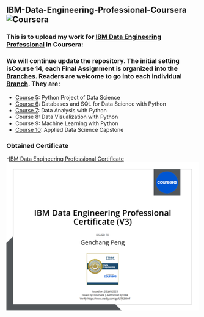 ## IBM-Data-Engineering-Professional-Coursera![Coursera](https://img.shields.io/badge/Coursera-Certificate-blue)
### This is to upload my work for [IBM Data Engineering Professional](https://www.coursera.org/professional-certificates/ibm-data-engineering) in Coursera:

### We will continue update the repository. The initial setting isCourse 14, each Final Assignment is organized into the <ins>Branches</ins>. Readers are welcome to go into each individual <ins>Branch</ins>. They are:
 - [Course 5](https://github.com/penggenchang/IBM-Data-Science-Professional-Coursera/tree/Course-5-Project): Python Project of Data Science 
 - [Course 6](https://github.com/penggenchang/IBM-Data-Science-Professional-Coursera/tree/Course-6-Project): Databases and SQL for Data Science with Python
 - [Course 7](https://github.com/penggenchang/IBM-Data-Science-Professional-Coursera/tree/Course-7-Project): Data Analysis with Python
 - Course 8: Data Visualization with Python
 - Course 9: Machine Learning with Python
 - [Course 10](https://github.com/penggenchang/IBM-Data-Science-Professional-Coursera/tree/Course-10-Capstone): Applied Data Science Capstone

### Obtained Certificate
-[IBM Data Engineering Professional Certificate](https://www.coursera.org/professional-certificates/ibm-data-engineering) ![IBM Data Engineering Professional Certificate Badge](https://github.com/penggenchang/IBM-Data-Engineering-Professional-Coursera/blob/main/IBMDataEngineeringProfessionalCertificateV3_Badge20250126-26-qds7gy_00.png)

